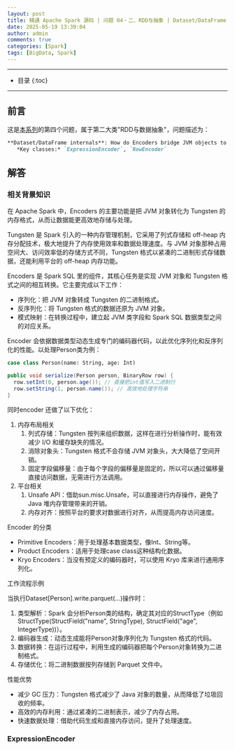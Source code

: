 ```yaml
---
layout: post
title: 精通 Apache Spark 源码 | 问题 04・二、RDD与抽象 | Dataset/DataFrame 内存优化（Encoders 与 Tungsten 格式转换）
date: 2025-05-19 13:39:04
author: admin
comments: true
categories: [Spark]
tags: [BigData, Spark]
---
```


<!-- more -->

---

* 目录
{:toc}
---

## 前言

这是[本系列](../master-in-apache-spark-with-source-code-00)的第四个问题，属于第二大类"RDD与数据抽象"，问题描述为：

```markdown
**Dataset/DataFrame internals**: How do Encoders bridge JVM objects to Tungsten's memory format?  
   *Key classes:* `ExpressionEncoder`, `RowEncoder`
```

## 解答

### 相关背景知识

在 Apache Spark 中，Encoders 的主要功能是把 JVM 对象转化为 Tungsten 的内存格式，从而让数据能更高效地存储与处理。

Tungsten 是 Spark 引入的一种内存管理机制，它采用了列式存储和 off-heap 内存分配技术，极大地提升了内存使用效率和数据处理速度。与 JVM 对象那种占用空间大、访问效率低的存储方式不同，Tungsten 格式以紧凑的二进制形式存储数据，还能利用平台的 off-heap 内存功能。

Encoders 是 Spark SQL 里的组件，其核心任务是实现 JVM 对象和 Tungsten 格式之间的相互转换。它主要完成以下工作：

* 序列化：把 JVM 对象转成 Tungsten 的二进制格式。
* 反序列化：将 Tungsten 格式的数据还原为 JVM 对象。
* 模式映射：在转换过程中，建立起 JVM 类字段和 Spark SQL 数据类型之间的对应关系。

Encoder 会依据数据类型动态生成专门的编码器代码，以此优化序列化和反序列化的性能。以处理Person类为例：

```python
case class Person(name: String, age: Int)
```

```java
public void serialize(Person person, BinaryRow row) {
  row.setInt(0, person.age()); // 直接把int值写入二进制行
  row.setString(1, person.name()); // 高效地处理字符串
}
```

同时encoder 还做了以下优化：

1. 内存布局相关
   1. 列式存储：Tungsten 按列来组织数据，这样在进行分析操作时，能有效减少 I/O 和缓存缺失的情况。
   2. 消除对象头：Tungsten 格式不会存储 JVM 对象头，大大降低了空间开销。
   3. 固定字段偏移量：由于每个字段的偏移量是固定的，所以可以通过偏移量直接访问数据，无需进行方法调用。
2. 平台相关
   1. Unsafe API：借助sun.misc.Unsafe，可以直接进行内存操作，避免了 Java 堆内存管理带来的开销。
   2. 内存对齐：按照平台的要求对数据进行对齐，从而提高内存访问速度。

Encoder 的分类

* Primitive Encoders：用于处理基本数据类型，像Int、String等。
* Product Encoders：适用于处理case class这种结构化数据。
* Kryo Encoders：当没有预定义的编码器时，可以使用 Kryo 库来进行通用序列化。


工作流程示例

当执行Dataset[Person].write.parquet(...)操作时：

1. 类型解析：Spark 会分析Person类的结构，确定其对应的StructType（例如StructType(StructField("name", StringType), StructField("age", IntegerType))）。
2. 编码器生成：动态生成能将Person对象序列化为 Tungsten 格式的代码。
3. 数据转换：在运行过程中，利用生成的编码器把每个Person对象转换为二进制格式。
4. 存储优化：将二进制数据按列存储到 Parquet 文件中。

性能优势

* 减少 GC 压力：Tungsten 格式减少了 Java 对象的数量，从而降低了垃圾回收的频率。
* 高效的内存利用：通过紧凑的二进制表示，减少了内存占用。
* 快速数据处理：借助代码生成和直接内存访问，提升了处理速度。

### ExpressionEncoder
